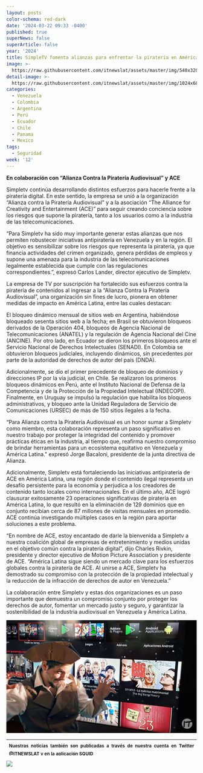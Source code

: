 ```yaml
---
layout: posts
color-schema: red-dark
date: '2024-03-22 09:33 -0400'
published: true
superNews: false
superArticle: false
year: '2024'
title: SimpleTV fomenta alianzas para enfrentar la pirateria en América latina
image: >-
  https://raw.githubusercontent.com/itnewslat/assets/master/img/540x320/Pirateria-Digital-p.jpg
detail-image: >-
  https://raw.githubusercontent.com/itnewslat/assets/master/img/1024x680/Pirateria-Digital-g.jpg
categories:
  - Venezuela
  - Colombia
  - Argentina
  - Perú
  - Ecuador
  - Chile
  - Panama
  - Mexico
tags:
  - Seguridad
week: '12'
---
```

**En colaboración con “Alianza Contra la Piratería Audiovisual” y ACE**

Simpletv continúa desarrollando distintos esfuerzos para hacerle frente a la piratería digital. En este sentido, la empresa se unió a la organización “Alianza contra la Piratería Audiovisual” y a la asociación “The Alliance for Creativity and Entertainment (ACE)” para seguir creando conciencia sobre los riesgos que supone la piratería, tanto a los usuarios como a la industria de las telecomunicaciones.

“Para Simpletv ha sido muy importante generar estas alianzas que nos permiten robustecer iniciativas antipiratería en Venezuela y en la región. El objetivo es sensibilizar sobre los riesgos que representa la piratería, ya que financia actividades del crimen organizado, genera pérdidas de empleos y supone una amenaza para la industria de las telecomunicaciones legalmente establecida que cumple con las regulaciones correspondientes.”, expresó Carlos Lander, director ejecutivo de Simpletv.

La empresa de TV por suscripción ha fortalecido sus esfuerzos contra la piratería de contenidos al ingresar a la “Alianza Contra la Piratería Audiovisual”, una organización sin fines de lucro, pionera en obtener medidas de impacto en América Latina, entre las cuales destacan:

El bloqueo dinámico mensual de sitios web en Argentina, habiéndose bloqueado sesenta sitios web a la fecha; en Brasil se obtuvieron bloqueos derivados de la Operación 404, bloqueos de Agencia Nacional de Telecomunicaciones (ANATEL) y la regulación de Agencia Nacional del Cine (ANCINE). Por otro lado, en Ecuador se dieron los primeros bloqueos ante el Servicio Nacional de Derechos Intelectuales (SENADI). En Colombia se obtuvieron bloqueos judiciales, incluyendo dinámicos, sin precedentes por parte de la autoridad de derechos de autor del país (DNDA).

Adicionalmente, se dio el primer precedente de bloqueo de dominios y direcciones IP por la vía judicial, en Chile. Se realizaron los primeros bloqueos dinámicos en Perú, ante el Instituto Nacional de Defensa de la Competencia y de la Protección de la Propiedad Intelectual (INDECOPI). Finalmente, en Uruguay se impulsó la regulación que habilita los bloqueos administrativos, y bloqueo ante la Unidad Reguladora de Servicio de Comunicaciones (URSEC) de más de 150 sitios ilegales a la fecha.

“Para Alianza contra la Piratería Audiovisual es un honor sumar a Simpletv como miembro, esta colaboración representa un paso significativo en nuestro trabajo por proteger la integridad del contenido y promover prácticas éticas en la industria, al tiempo que, reafirma nuestro compromiso de brindar herramientas para un ecosistema equitativo en Venezuela y América Latina." expresó Jorge Bacaloni, presidente de la junta directiva de Alianza.

Adicionalmente, Simpletv está fortaleciendo las iniciativas antipiratería de ACE en América Latina, una región donde el contenido ilegal representa un desafío persistente para la economía y perjudica a los creadores de contenido tanto locales como internacionales. En el último año, ACE logró clausurar exitosamente 23 operaciones significativas de piratería en América Latina, lo que resultó en la eliminación de 129 dominios que en conjunto recibían cerca de 87 millones de visitas mensuales en promedio. ACE continúa investigando múltiples casos en la región para aportar soluciones a este problema.

“En nombre de ACE, estoy encantado de darle la bienvenida a Simpletv a nuestra coalición global de empresas de entretenimiento y medios unidas en el objetivo común contra la piratería digital”, dijo Charles Rivkin, presidente y director ejecutivo de Motion Picture Association y presidente de ACE. “América Latina sigue siendo un mercado clave para los esfuerzos globales contra la piratería de ACE. Al unirse a ACE, Simpletv ha demostrado su compromiso con la protección de la propiedad intelectual y la reducción de la infracción de derechos de autor en Venezuela.”

La colaboración entre Simpletv y estas dos organizaciones es un paso importante que demuestra un compromiso conjunto por proteger los derechos de autor, fomentar un mercado justo y seguro, y garantizar la sostenibilidad de la industria audiovisual en Venezuela y América Latina.

![](https://raw.githubusercontent.com/itnewslat/assets/master/img/540x320/Pirateria-Digital-p.jpg)

<table style="height: 42px;" width="569">
<tbody>
<tr>
<td style="text-align: justify;"><sub><strong>Nuestras noticias también son publicadas a través de nuestra cuenta en Twitter <a href="https://twitter.com/itnewslat?lang=es">@ITNEWSLAT</a> y en la aplicación <a href="https://squidapp.co/en/">SQUID</a></strong></sub></td>
</tr>
</tbody>
</table>

<img src="https://tracker.metricool.com/c3po.jpg?hash=56f88a41e39ab42c063cc51676587a04"/>